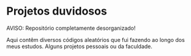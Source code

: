 # Projetos duvidosos

AVISO: Repositório completamente desorganizado!<br>

Aqui contêm diversos códigos aleatórios que fui fazendo ao longo dos meus estudos. Alguns projetos pessoais ou da faculdade.  
 
